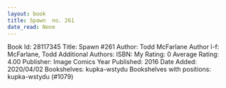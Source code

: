 ```yaml
---
layout: book
title: Spawn  no. 261
date_read: None
---
```


Book Id: 28117345
Title: Spawn #261
Author: Todd McFarlane
Author l-f: McFarlane, Todd
Additional Authors: 
ISBN: 
My Rating: 0
Average Rating: 4.00
Publisher: Image Comics
Year Published: 2016
Date Added: 2020/04/02
Bookshelves: kupka-wstydu
Bookshelves with positions: kupka-wstydu (#1079)


